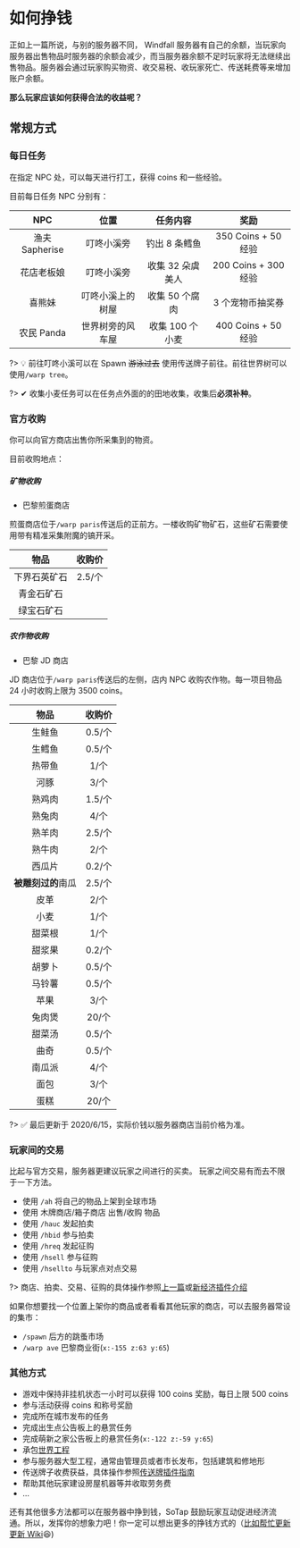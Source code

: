 # 如何挣钱

正如上一篇所说，与别的服务器不同， Windfall 服务器有自己的余额，当玩家向服务器出售物品时服务器的余额会减少，而当服务器余额不足时玩家将无法继续出售物品。服务器会通过玩家购买物资、收交易税、收玩家死亡、传送耗费等来增加账户余额。

**那么玩家应该如何获得合法的收益呢？**

## 常规方式

### 每日任务

在指定 NPC 处，可以每天进行打工，获得 coins 和一些经验。

目前每日任务 NPC 分别有：

| NPC | 位置 | 任务内容 | 奖励 |
| :-: | :-: | :-: | :-: |
| 渔夫 Sapherise | 叮咚小溪旁 | 钓出 8 条鳕鱼 | 350 Coins + 50 经验 |
| 花店老板娘 | 叮咚小溪旁 | 收集 32 朵虞美人 | 200 Coins + 300 经验 |
| 喜熊妹 | 叮咚小溪上的树屋 | 收集 50 个腐肉 |  3 个宠物币抽奖券 |
| 农民 Panda | 世界树旁的风车屋 | 收集 100 个小麦 | 400 Coins + 50 经验 |

?> 💡 前往叮咚小溪可以在 Spawn ~~游泳过去~~ 使用传送牌子前往。前往世界树可以使用`/warp tree`。

?> ✔ 收集小麦任务可以在任务点外面的的田地收集，收集后**必须补种**。

### 官方收购

你可以向官方商店出售你所采集到的物资。

目前收购地点：

##### 矿物收购

- 巴黎煎蛋商店

煎蛋商店位于`/warp paris`传送后的正前方。一楼收购矿物矿石，这些矿石需要使用带有精准采集附魔的镐开采。

| 物品 | 收购价 |
| :-: | :-: |
| 下界石英矿石 | 2.5/个 |
| 青金石矿石 | |
| 绿宝石矿石 | |

##### 农作物收购

- 巴黎 JD 商店

JD 商店位于`/warp paris`传送后的左侧，店内 NPC 收购农作物。每一项目物品 24 小时收购上限为 3500 coins。

| 物品 | 收购价 |
| :-: | :-: |
| 生鲑鱼 | 0.5/个 |
| 生鳕鱼 | 0.5/个 |
| 热带鱼 | 1/个 |
| 河豚 | 3/个 |
| 熟鸡肉 | 1.5/个 |
| 熟兔肉 | 4/个 |
| 熟羊肉 | 2.5/个 |
| 熟牛肉 | 2/个 |
| 西瓜片 | 0.2/个 |
| **被雕刻过的**南瓜 | 2.5/个 |
| 皮革 | 2/个 |
| 小麦 | 1/个 |
| 甜菜根 | 1/个 |
| 甜浆果 | 0.2/个 |
| 胡萝卜 | 0.5/个 |
| 马铃薯 | 0.5/个 |
| 苹果 | 3/个 |
| 兔肉煲 | 20/个 |
| 甜菜汤 | 0.5/个 |
| 曲奇 | 0.5/个 |
| 南瓜派 | 4/个 |
| 面包 | 3/个 |
| 蛋糕 | 20/个 |

?> ✅ 最后更新于 2020/6/15，实际价钱以服务器商店当前价格为准。

### 玩家间的交易
比起与官方交易，服务器更建议玩家之间进行的买卖。
玩家之间交易有而去不限于一下方法。

- 使用 `/ah` 将自己的物品上架到全球市场 
- 使用 木牌商店/箱子商店 出售/收购 物品
- 使用 `/hauc` 发起拍卖
- 使用 `/hbid` 参与拍卖
- 使用 `/hreq` 发起征购
- 使用 `/hsell` 参与征购
- 使用 `/hsellto` 与玩家点对点交易

?> 商店、拍卖、交易、征购的具体操作参照[上一篇][4]或[新经济插件介绍][1]

如果你想要找一个位置上架你的商品或者看看其他玩家的商店，可以去服务器常设的集市：
- `/spawn` 后方的跳蚤市场
- `/warp ave` 巴黎商业街(`x:-155 z:63 y:65`) 


### 其他方式

- 游戏中保持非挂机状态一小时可以获得 100 coins 奖励，每日上限 500 coins
- 参与活动获得 coins 和称号奖励
- 完成所在城市发布的任务
- 完成出生点公告板上的悬赏任务
- 完成萌新之家公告板上的悬赏任务(`x:-122 z:-59 y:65`)
- 承包[世界工程](/Windfall/projects.md)
- 参与服务器大型工程，通常由管理员或者市长发布，包括建筑和修地形
- 传送牌子收费获益，具体操作参照[传送牌插件指南][2]
- 帮助其他玩家建设房屋机器等并收取劳务费
- ...

还有其他很多方法都可以在服务器中挣到钱，SoTap 鼓励玩家互动促进经济流通。所以，发挥你的想象力吧！你一定可以想出更多的挣钱方式的（[比如帮忙更新更新 Wiki][3]😆)

[1]:/plugins/hamsterecohelper-guide.md
[2]:/plugins/capcat.md
[3]:/contributor.md
[4]:/Windfall/economy.md
